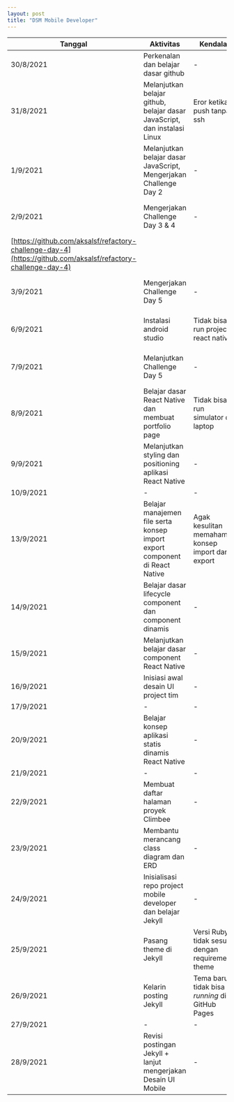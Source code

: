 ```yaml
---
layout: post
title: "DSM Mobile Developer"
---
```


| **Tanggal**                                                                                                  | **Aktivitas**                                                               | **Kendala**                                      | **Solusi**                                | **Repo**                                                                                                     |
| ------------------------------------------------------------------------------------------------------------ | --------------------------------------------------------------------------- | ------------------------------------------------ | ----------------------------------------- | ------------------------------------------------------------------------------------------------------------ |
| 30/8/2021                                                                                                    | Perkenalan dan belajar dasar github                                         | -                                                | -                                         | -                                                                                                            |
| 31/8/2021                                                                                                    | Melanjutkan belajar github, belajar dasar JavaScript, dan instalasi Linux   | Eror ketika push tanpa ssh                       | Memasang ssh key di lokal dan Github      | [https://github.com/aksalsf/aksalsf.github.io](https://github.com/aksalsf/aksalsf.github.io)                 |
| 1/9/2021                                                                                                     | Melanjutkan belajar dasar JavaScript, Mengerjakan Challenge Day 2           | -                                                | -                                         | [https://github.com/aksalsf/refactory-challenge-day-2](https://github.com/aksalsf/refactory-challenge-day-2) |
| 2/9/2021                                                                                                     | Mengerjakan Challenge Day 3 &amp; 4                                         | -                                                | -                                         | [https://github.com/aksalsf/refactory-challenge-day-3](https://github.com/aksalsf/refactory-challenge-day-3) |
| [https://github.com/aksalsf/refactory-challenge-day-4](https://github.com/aksalsf/refactory-challenge-day-4) |
| 3/9/2021                                                                                                     | Mengerjakan Challenge Day 5                                                 | -                                                | -                                         | [https://github.com/aksalsf/refactory-challenge-day-5](https://github.com/aksalsf/refactory-challenge-day-5) |
| 6/9/2021                                                                                                     | Instalasi android studio                                                    | Tidak bisa run project react native              | Install SDK license di Android Studionya  | -                                                                                                            |
| 7/9/2021                                                                                                     | Melanjutkan Challenge Day 5                                                 | -                                                | -                                         | [https://github.com/aksalsf/refactory-challenge-day-5](https://github.com/aksalsf/refactory-challenge-day-5) |
| 8/9/2021                                                                                                     | Belajar dasar React Native dan membuat portfolio page                       | Tidak bisa run simulator di laptop               | Pakai live device sebagai ganti simulator | [https://github.com/aksalsf/refactory-challenge-day-8](https://github.com/aksalsf/refactory-challenge-day-8) |
| 9/9/2021                                                                                                     | Melanjutkan styling dan positioning aplikasi React Native                   | -                                                | -                                         | -                                                                                                            |
| 10/9/2021                                                                                                    | -                                                                           | -                                                | -                                         | -                                                                                                            |
| 13/9/2021                                                                                                    | Belajar manajemen file serta konsep import export component di React Native | Agak kesulitan memahami konsep import dan export | -                                         | -                                                                                                            |
| 14/9/2021                                                                                                    | Belajar dasar lifecycle component dan component dinamis                     | -                                                | -                                         | -                                                                                                            |
| 15/9/2021                                                                                                    | Melanjutkan belajar dasar component React Native                            | -                                                | -                                         | -                                                                                                            |
| 16/9/2021                                                                                                    | Inisiasi awal desain UI project tim                                         | -                                                | -                                         | -                                                                                                            |
| 17/9/2021                                                                                                    | -                                                                           | -                                                | -                                         | -                                                                                                            |
| 20/9/2021                                                                                                    | Belajar konsep aplikasi statis dinamis React Native                         | -                                                | -                                         | -                                                                                                            |
| 21/9/2021                                                                                                    | -                                                                           | -                                                | -                                         | -                                                                                                            |
| 22/9/2021                                                                                                    | Membuat daftar halaman proyek Climbee                                       | -                                                | -                                         | -                                                                                                            |
| 23/9/2021                                                                                                    | Membantu merancang class diagram dan ERD                                    | -                                                | -                                         | -                                                                                                            |
| 24/9/2021                                                                                                    | Inisialisasi repo project mobile developer dan belajar Jekyll               | -                                                | -                                         | [https://github.com/aksalsf/climbee-mobile](https://github.com/aksalsf/climbee-mobile)                       |
| 25/9/2021                                                                                                    | Pasang theme di Jekyll                                                      | Versi Ruby tidak sesuai dengan requirement theme | Ganti theme                               | [https://github.com/aksalsf/refactory-daily-activity](https://github.com/aksalsf/refactory-daily-activity)   |
| 26/9/2021                                                                                                    | Kelarin posting Jekyll                                                      | Tema baru tidak bisa _running_ di GitHub Pages   | Tambahin plugin jekyll-seo-tag            | [https://github.com/aksalsf/refactory-daily-activity](https://github.com/aksalsf/refactory-daily-activity)   |
| 27/9/2021                                                                                                    | -                                                                           | -                                                | -                                         | -                                                                                                            |
| 28/9/2021                                                                                                    | Revisi postingan Jekyll + lanjut mengerjakan Desain UI Mobile               | -                                                | -                                         | [https://github.com/aksalsf/refactory-daily-activity](https://github.com/aksalsf/refactory-daily-activity)   |
